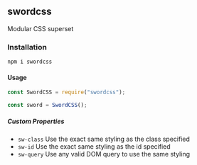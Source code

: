 ## swordcss
Modular CSS superset

### Installation
`npm i swordcss`

#### Usage
```javascript
const SwordCSS = require("swordcss");

const sword = SwordCSS();
```

##### Custom Properties
- `sw-class` Use the exact same styling as the class specified
- `sw-id` Use the exact same styling as the id specified
- `sw-query` Use any valid DOM query to use the same styling